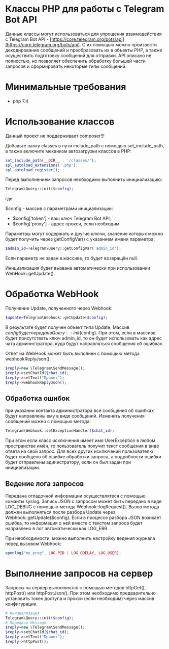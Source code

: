 # Классы PHP для работы с Telegram Bot API
Данные классы могут использоваться для упрощения взаимодействия с Telegram Bot API - [https://core.telegram.org/bots/api](https://core.telegram.org/bots/api). С их помощью можно произвести декодирование сообщений и преобразовать их в объекты PHP, а также осуществить подготовку сообщений для отправки. API описано не полностью, но позволяет обеспечить обработку большей части запросов и сформировать некоторые типы сообщений.

# Минимальные требования
- php 7.4

# Использование классов
Данный проект не поддерживает composer!!!

Добавьте папку classes в пути include_path с помощью set_include_path, а также включите механизм автозагрузки классов в PHP:
```php
set_include_path(__DIR__ . '/classes/');
spl_autoload_extensions('.php');
spl_autoload_register();
```

Перед выполнением запросов необходимо выполнить инициализацию:

```php
Telegram\Query::init($config);
```
где

$config - массив с параметрами инициализации:

- $config['token'] - ваш ключ Telegram Bot API;
- $config['proxy'] - адрес прокси, если необходим.

Параметры могут содержать и другие ключи, значение которых можно будет получить через getConfigVar() с указанием имени параметра:
```php
$admin_id=Telegram\Query::getConfigVar('admin_id');
```

Если параметр не задан в массиве, то будет возвращён null.

Инициализация будет вызвана автоматически при использовании WebHook::getUpdate().

# Обработка WebHook
Получение Update, полученного через Webhook:
```php
$update=Telegram\Webhook::getUpdate($config);
```
В результате будет получен объект типа Update. Массив $config будет передан в Query::init($config). При этом, если в массиве будет присутствать ключ admin_id, то он будет использовать как адрес чата администратора, куда будут направляться сообщения об ошибках.

Ответ на WebHook может быть выполнен с помощью метода webhookReplyJson(). 
```php
$reply=new \Telegram\SendMessage();
$reply->setChatId($chat_id);
$reply->setText("Привет");
$reply->webhookReplyJson();
```
## Обработка ошибок
при указании контакта администратора все сообщения об ошибках будут направлены ему в виде сообщений. Изменить получения сообщений можно с помощью метода:

```php
Telegram\Webhook::setExceptionHandler($chat_id);
```
При этом если класс исключения имеет имя UserException в любом пространстве имён, то пользователь получит текст сообщения в виде ответа на свой запрос. Для всех других исключений пользователю будет сообщено об ошибке обработки запроса, а подробности ошибки будет отправлены адинистратору, если он был задан при инициализации.

## Ведение лога запросов

Передача отладочной информации осуществлятеся с помощью команты syslog. Запись JSON с запросом может быть передано в виде LOG_DEBUG с помощью метода Webhook::logRequest(). Вызов метода должен выполняться после разбора Update через Webhook::getUpdate($config). Если в процессе разбора JSON возикает ошибка, то информация о ней вместе с текстом запроса будет направлено в лог автоматически как LOG_ERR.

При необходимости, можно выполнить настройку ведения журнала перед вызовом Webhook:
```php
openlog("my_prog", LOG_PID | LOG_ODELAY, LOG_USER);
```

# Выполнение запросов на сервер
Запросы на сервер выполняются с помощью методов httpGet(), httpPost() или httpPostJson(). При этом необходимо предварительно установить токен доступа и прокси (если необходим) через массив конфигурации.

```php
# Инициализация
Telegram\Query::init($config);
# Передача Message
$reply=new \Telegram\SendMessage();
$reply->setChatId($chat_id);
$reply->setText("Привет");
$reply->httpPost();
```
